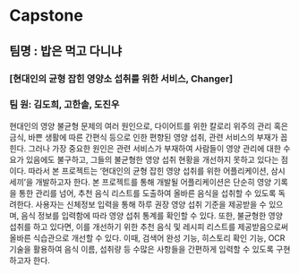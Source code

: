 # Capstone

## 팀명 : 밥은 먹고 다니냐

### [현대인의 균형 잡힌 영양소 섭취를 위한 서비스, Changer]

### 팀 원: 김도희, 고한솔, 도진우

현대인의 영양 불균형 문제의 여러 원인으로, 다이어트를 위한 칼로리 위주의 관리 혹은 금식, 바쁜 생활에 따른 간편식 등으로 인한 편향된 영양 섭취, 관련 서비스의 부재가 꼽힌다. 그러나 가장 중요한 원인은 관련 서비스가 부재하여 사람들이 영양 관리에 대한 수요가 있음에도 불구하고, 그들의 불균형한 영양 섭취 현황을 개선하지 못하고 있다는 점이다. 따라서 본 프로젝트는 ‘현대인의 균형 잡힌 영양 섭취를 위한 어플리케이션, 삼시세끼’을 개발하고자 한다.
본 프로젝트를 통해 개발될 어플리케이션은 단순히 영양 기록을 통한 관리를 넘어, 추천 음식 리스트를 도출하여 올바른 음식을 섭취할 수 있도록 독려한다. 
사용자는 신체정보 입력을 통해 하루 권장 영양 섭취 기준을 제공받을 수 있으며, 음식 정보를 입력함에 따라 영양 섭취 통계를 확인할 수 있다. 또한, 불균형한 영양 섭취를 하고 있다면, 이를 개선하기 위한 추천 음식 및 레시피 리스트를 제공받음으로써 올바른 식습관으로 개선할 수 있다. 이때, 검색어 완성 기능, 히스토리 확인 기능, OCR 기술을 활용하여 음식 이름, 섭취량 등 수많은 사항들을 간편하게 입력할 수 있도록 구현하고자 한다. 

